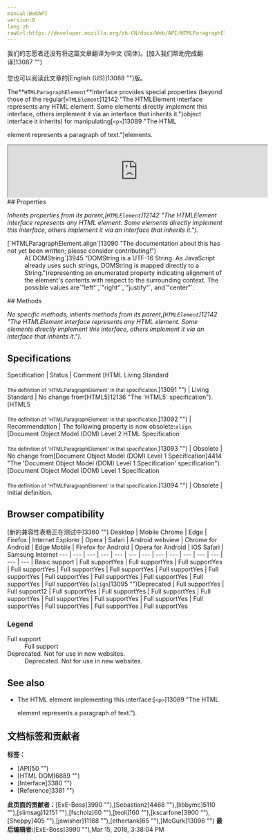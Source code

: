 ```yaml
---
manual:WebAPI
version:0
lang:zh
rawUrl:https://developer.mozilla.org/zh-CN/docs/Web/API/HTMLParagraphElement
---
```




<bdi>我们的志愿者还没有将这篇文章翻译为<bdi>中文 (简体)</bdi>。[加入我们帮助完成翻译]13087 "")<br></br>您也可以阅读此文章的[English (US)]13088 "")版。</bdi>







The**`HTMLParagraphElement`**interface provides special properties (beyond those of the regular[`HTMLElement`]12142 "The HTMLElement interface represents any HTML element. Some elements directly implement this interface, others implement it via an interface that inherits it.")object interface it inherits) for manipulating[`<p>`]13089 "The HTML <p> element represents a paragraph of text.")elements.

<iframe src='https://mdn.mozillademos.org/en-US/docs/Web/API/HTMLParagraphElement$samples/inheritance_diagram?revision=1367383' width='600' height='120'></iframe>
## Properties<a name="Properties"></a>


<em>Inherits properties from its parent,[`HTMLElement`]12142 "The HTMLElement interface represents any HTML element. Some elements directly implement this interface, others implement it via an interface that inherits it.").</em>

<dl><dt>[`HTMLParagraphElement.align`]13090 "The documentation about this has not yet been written; please consider contributing!")<i></i></dt><dd>A[`DOMString`]3945 "DOMString is a UTF-16 String. As JavaScript already uses such strings, DOMString is mapped directly to a String.")representing an enumerated property indicating alignment of the element&#39;s contents with respect to the surrounding context. The possible values are`"left"`,`"right"`,`"justify"`, and`"center"`.</dd></dl>
## Methods<a name="Methods"></a>


<em>No specific methods, inherits methods from its parent,[`HTMLElement`]12142 "The HTMLElement interface represents any HTML element. Some elements directly implement this interface, others implement it via an interface that inherits it.").</em>


## Specifications<a name="Specifications"></a>
Specification | Status | Comment 
[HTML Living Standard<br></br><small>The definition of &#39;HTMLParagraphElement&#39; in that specification.</small>]13091 "") | Living Standard | No change from[HTML5]12136 "The 'HTML5' specification"). 
[HTML5<br></br><small>The definition of &#39;HTMLParagraphElement&#39; in that specification.</small>]13092 "") | Recommendation | The following property is now obsolete:`align`. 
[Document Object Model (DOM) Level 2 HTML Specification<br></br><small>The definition of &#39;HTMLParagraphElement&#39; in that specification.</small>]13093 "") | Obsolete | No change from[Document Object Model (DOM) Level 1 Specification]4414 "The 'Document Object Model (DOM) Level 1 Specification' specification"). 
[Document Object Model (DOM) Level 1 Specification<br></br><small>The definition of &#39;HTMLParagraphElement&#39; in that specification.</small>]13094 "") | Obsolete | Initial definition. 


## Browser compatibility<a name="Browser_compatibility"></a>
[新的兼容性表格正在测试中<i></i>]3360 "")
<abbr>Desktop<i></i></abbr> | <abbr>Mobile<i></i></abbr> 
<abbr>Chrome<i></i></abbr> | <abbr>Edge<i></i></abbr> | <abbr>Firefox<i></i></abbr> | <abbr>Internet Explorer<i></i></abbr> | <abbr>Opera<i></i></abbr> | <abbr>Safari<i></i></abbr> | <abbr>Android webview<i></i></abbr> | <abbr>Chrome for Android<i></i></abbr> | <abbr>Edge Mobile<i></i></abbr> | <abbr>Firefox for Android<i></i></abbr> | <abbr>Opera for Android<i></i></abbr> | <abbr>iOS Safari<i></i></abbr> | <abbr>Samsung Internet<i></i></abbr> 
 ---  |  ---  |  ---  |  ---  |  ---  |  ---  |  ---  |  ---  |  ---  |  ---  |  ---  |  ---  |  ---  |  ---  | 
Basic support | <abbr>Full support</abbr>Yes | <abbr>Full support</abbr>Yes | <abbr>Full support</abbr>Yes | <abbr>Full support</abbr>Yes | <abbr>Full support</abbr>Yes | <abbr>Full support</abbr>Yes | <abbr>Full support</abbr>Yes | <abbr>Full support</abbr>Yes | <abbr>Full support</abbr>Yes | <abbr>Full support</abbr>Yes | <abbr>Full support</abbr>Yes | <abbr>Full support</abbr>Yes | <abbr>Full support</abbr>Yes 
[`align`]13095 "")<abbr>Deprecated<i></i></abbr> | <abbr>Full support</abbr>Yes | <abbr>Full support</abbr>12 | <abbr>Full support</abbr>Yes | <abbr>Full support</abbr>Yes | <abbr>Full support</abbr>Yes | <abbr>Full support</abbr>Yes | <abbr>Full support</abbr>Yes | <abbr>Full support</abbr>Yes | <abbr>Full support</abbr>Yes | <abbr>Full support</abbr>Yes | <abbr>Full support</abbr>Yes | <abbr>Full support</abbr>Yes | <abbr>Full support</abbr>Yes 


### Legend<a name="Legend"></a>
<dl><dt><abbr>Full support</abbr></dt><dd>Full support</dd><dt><abbr>Deprecated. Not for use in new websites.<i></i></abbr></dt><dd>Deprecated. Not for use in new websites.</dd></dl>

## See also<a name="See_also"></a>

* The HTML element implementing this interface:[`<p>`]13089 "The HTML <p> element represents a paragraph of text.").



## 文档标签和贡献者
**标签：**
* [API]50 "")
* [HTML DOM]6889 "")
* [Interface]3380 "")
* [Reference]3381 "")

**此页面的贡献者：**[ExE-Boss]3990 ""),[Sebastianz]4468 ""),[libbymc]5110 ""),[slimsag]12151 ""),[fscholz]60 ""),[teoli]160 ""),[kscarfone]3900 ""),[Sheppy]405 ""),[jswisher]11168 ""),[ethertank]65 ""),[McGurk]13096 "")
**最后编辑者:**[ExE-Boss]3990 ""),<time>Mar 15, 2018, 3:38:04 PM</time>


